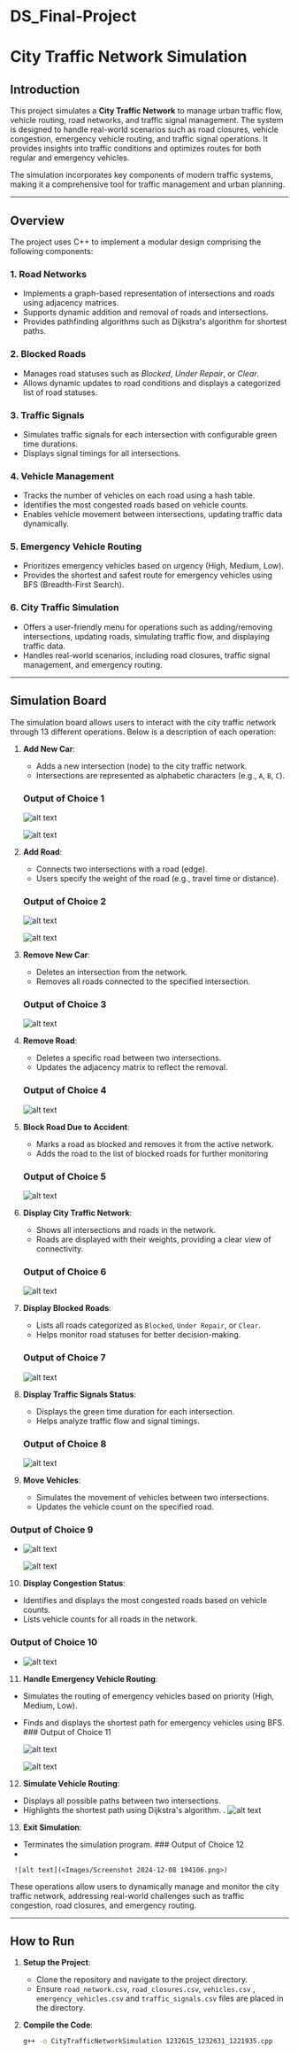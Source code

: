 # DS_Final-Project

# City Traffic Network Simulation

## Introduction

This project simulates a **City Traffic Network** to manage urban traffic flow, vehicle routing, road networks, and traffic signal management. The system is designed to handle real-world scenarios such as road closures, vehicle congestion, emergency vehicle routing, and traffic signal operations. It provides insights into traffic conditions and optimizes routes for both regular and emergency vehicles.

The simulation incorporates key components of modern traffic systems, making it a comprehensive tool for traffic management and urban planning.

---

## Overview

The project uses C++ to implement a modular design comprising the following components:

### 1. **Road Networks**
- Implements a graph-based representation of intersections and roads using adjacency matrices.
- Supports dynamic addition and removal of roads and intersections.
- Provides pathfinding algorithms such as Dijkstra's algorithm for shortest paths.

### 2. **Blocked Roads**
- Manages road statuses such as *Blocked*, *Under Repair*, or *Clear*.
- Allows dynamic updates to road conditions and displays a categorized list of road statuses.

### 3. **Traffic Signals**
- Simulates traffic signals for each intersection with configurable green time durations.
- Displays signal timings for all intersections.

### 4. **Vehicle Management**
- Tracks the number of vehicles on each road using a hash table.
- Identifies the most congested roads based on vehicle counts.
- Enables vehicle movement between intersections, updating traffic data dynamically.

### 5. **Emergency Vehicle Routing**
- Prioritizes emergency vehicles based on urgency (High, Medium, Low).
- Provides the shortest and safest route for emergency vehicles using BFS (Breadth-First Search).

### 6. **City Traffic Simulation**
- Offers a user-friendly menu for operations such as adding/removing intersections, updating roads, simulating traffic flow, and displaying traffic data.
- Handles real-world scenarios, including road closures, traffic signal management, and emergency routing.

---

## Simulation Board

The simulation board allows users to interact with the city traffic network through 13 different operations. Below is a description of each operation:

1. **Add New Car**:
   - Adds a new intersection (node) to the city traffic network.
   - Intersections are represented as alphabetic characters (e.g., `A`, `B`, `C`).

    ### Output of Choice 1
     ![alt text](<Images/Screenshot 2024-12-08 192948.png>)
     
     ![alt text](<Images/Screenshot 2024-12-08 193010.png>)
    

2. **Add Road**:
   - Connects two intersections with a road (edge).
   - Users specify the weight of the road (e.g., travel time or distance).
  
    ### Output of Choice 2
     
     ![alt text](<Images/Screenshot 2024-12-08 193049.png>)
     
     ![alt text](<Images/Screenshot 2024-12-08 193121.png>)
     

3. **Remove New Car**:
   - Deletes an intersection from the network.
   - Removes all roads connected to the specified intersection.
  
    ### Output of Choice 3

     
     ![alt text](<Images/Screenshot 2024-12-08 193419.png>)
   

4. **Remove Road**:
   - Deletes a specific road between two intersections.
   - Updates the adjacency matrix to reflect the removal.
  
    ### Output of Choice 4
     
     ![alt text](<Images/Screenshot 2024-12-08 193502.png>)
     

5. **Block Road Due to Accident**:
   - Marks a road as blocked and removes it from the active network.
   - Adds the road to the list of blocked roads for further monitoring
  
    ### Output of Choice 5
     
     
     ![alt text](<Images/Screenshot 2024-12-08 193601.png>)
     

6. **Display City Traffic Network**:
   - Shows all intersections and roads in the network.
   - Roads are displayed with their weights, providing a clear view of connectivity.

    ### Output of Choice 6
   
     ![alt text](<Images/Screenshot 2024-12-08 193630.png>)
     

7. **Display Blocked Roads**:
   - Lists all roads categorized as `Blocked`, `Under Repair`, or `Clear`.
   - Helps monitor road statuses for better decision-making.
  
    ### Output of Choice 7
     
     ![alt text](<Images/Screenshot 2024-12-08 193650.png>)
     

8. **Display Traffic Signals Status**:
   - Displays the green time duration for each intersection.
   - Helps analyze traffic flow and signal timings.
  
    ### Output of Choice 8
     
     ![alt text](<Images/Screenshot 2024-12-08 193708.png>)
     

9. **Move Vehicles**:
   - Simulates the movement of vehicles between two intersections.
   - Updates the vehicle count on the specified road.
  
  ### Output of Choice 9
  -
     ![alt text](<Images/Screenshot 2024-12-08 193754.png>)

     ![alt text](<Images/Screenshot 2024-12-08 192948.png>)
  

10. **Display Congestion Status**:
   - Identifies and displays the most congested roads based on vehicle counts.
   - Lists vehicle counts for all roads in the network.

  
  ### Output of Choice 10
  -
     ![alt text](<Images/Screenshot 2024-12-08 193849.png>)
     

11. **Handle Emergency Vehicle Routing**:
   - Simulates the routing of emergency vehicles based on priority (High, Medium, Low).
   - Finds and displays the shortest path for emergency vehicles using BFS.
    ### Output of Choice 11
     
     ![alt text](<Images/Screenshot 2024-12-08 193920.png>)

     ![alt text](<Images/Screenshot 2024-12-08 193941.png>)
     

12. **Simulate Vehicle Routing**:
   - Displays all possible paths between two intersections.
   - Highlights the shortest path using Dijkstra's algorithm.
     .
    ![alt text](<Images/Screenshot 2024-12-08 194049.png>)
     

13. **Exit Simulation**:
   - Terminates the simulation program.
    ### Output of Choice 12
   - 
     
     ![alt text](<Images/Screenshot 2024-12-08 194106.png>)
     

These operations allow users to dynamically manage and monitor the city traffic network, addressing real-world challenges such as traffic congestion, road closures, and emergency routing.


---

## How to Run

1. **Setup the Project**:
   - Clone the repository and navigate to the project directory.
   - Ensure `road_network.csv`, `road_closures.csv`, `vehicles.csv` , `emergency_vehicles.csv`  and `traffic_signals.csv` files are placed in the directory.

2. **Compile the Code**:
   ```bash
   g++ -o CityTrafficNetworkSimulation 1232615_1232631_1221935.cpp
